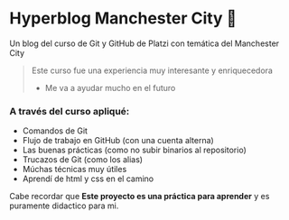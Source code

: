 # Hyperblog Manchester City 💙
Un blog del curso de Git y GitHub de Platzi con temática del Manchester City
> Este curso fue una experiencia muy interesante y enriquecedora
> - Me va a ayudar mucho en el futuro

### A través del curso apliqué:
* Comandos de Git
* Flujo de trabajo en GitHub (con una cuenta alterna)
* Las buenas prácticas (como no subir binarios al repositorio)
* Trucazos de Git (como los alias)
* M&uacute;chas t&eacute;cnicas muy &uacute;tiles
* Aprend&iacute; de html y css en el camino

Cabe recordar que **Este proyecto es una práctica para aprender** y es puramente didactico para mi.
